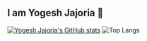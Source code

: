 ## I am Yogesh Jajoria 👋

[![Yogesh Jajoria's GitHub stats](https://github-readme-stats.vercel.app/api?username=JajoriaYogesh04&hide=contribs,prs&show_icons=true&theme=radical)](https://github.com/JajoriaYogesh04/github-readme-stats)
![Top Langs](https://github-readme-stats.vercel.app/api/top-langs/?username=JajoriaYogesh04&layout=compact)
